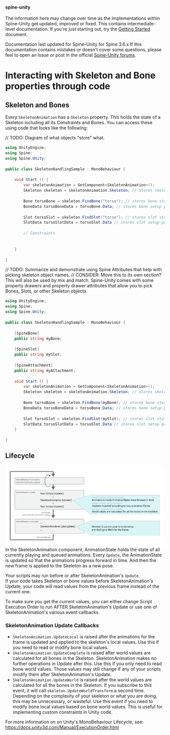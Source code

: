 #### spine-unity
The information here may change over time as the implementations within Spine-Unity get updated, improved or fixed.
This contains intermediate-level documentation. If you're just starting out, try the [Getting Started](/Getting-Started.md) document.

Documentation last updated for Spine-Unity for Spine 3.6.x
If this documentation contains mistakes or doesn't cover some questions, please feel to open an issue or post in the official [Spine-Unity forums](http://esotericsoftware.com/forum/viewforum.php?f=3). 

# Interacting with Skeleton and Bone properties through code

## Skeleton and Bones
Every `SkeletonAnimation` has a `Skeleton` property. This holds the state of a Skeleton including all its Constraints and Bones. You can access these using code that looks like the following:

// TODO: Diagram of what objects "store" what.

```csharp
using UnityEngine;
using Spine;
using Spine.Unity;

public class SkeletonHandlingSample : MonoBehaviour {

	void Start () {
		var skeletonAnimation = GetComponent<SkeletonAnimation>();
		Skeleton skeleton = skeletonAnimation.Skeleton; // stores skeleton state

		Bone torsoBone = skeleton.FindBone("torso"); // stores bone state
		BoneData torsoBoneData = torsoBone.Data; // stores bone setup pose info

		Slot torsoSlot = skeleton.FindSlot("torso"); // stores slot state
		SlotData torsoSlotData = torsoSlot.Data // stores slot setup pose info

		// Constraints
		
		
	}

}
```

// TODO: Summarize and demonstrate using Spine Attributes that help with picking skeleton object names.
// CONSIDER: Move this to its own section? This will also be used by mix and match.
Spine-Unity comes with some property drawers and property drawer attributes that allow you to pick Bones, Slots, or other Skeleton objects. 

```csharp
using UnityEngine;
using Spine;
using Spine.Unity;

public class SkeletonHandlingSample : MonoBehaviour {
	
	[SpineBone]
	public string myBone;

	[SpineSlot]
	public string mySlot;

	[SpineAttachment]
	public string myAttachment;

	void Start () {
		var skeletonAnimation = GetComponent<SkeletonAnimation>();
		Skeleton skeleton = skeletonAnimation.Skeleton; // stores skeleton state

		Bone torsoBone = skeleton.FindBone(myBone); // stores bone state
		BoneData torsoBoneData = torsoBone.Data; // stores bone setup pose info

		Slot torsoSlot = skeleton.FindSlot(mySlot); // stores slot state
		SlotData torsoSlotData = torsoSlot.Data // stores slot setup pose info
	}

}
```

## Lifecycle
![](/img/spine-runtimes-guide/spine-unity/spine-unity-skeletonanimation-updates.png)  
In the SkeletonAnimation component, AnimationState holds the state of all currently playing and queued animations.
Every `Update`, the AnimationState is updated so that the animations progress forward in time. And then the new frame is applied to the Skeleton as a new pose.

Your scripts may run before or after SkeletonAnimation's `Update`.  
If your code takes Skeleton or bone values before SkeletonAnimation's Update, your code will read values from the previous frame instead of the current one.

To make sure you get the current values, you can either change Script Execution Order to run AFTER SkeletonAnimation's Update or use one of SkeletonAnimation's various event callbacks.

### SkeletonAnimation Update Callbacks
- `SkeletonAnimation.UpdateLocal` is raised after the animations for the frame is updated and applied to the skeleton's local values. Use this if you need to read or modify bone local values. 
- `SkeletonAnimation.UpdateComplete` is raised after world values are calculated for all bones in the Skeleton. SkeletonAnimation makes no further operations in Update after this. Use this if you only need to read bone world values. Those values may still change if any of your scripts modify them after SkeletonAnimation's Update.
- `SkeletonAnimation.UpdateWorld` is raised after the world values are calculated for all the bones in the Skeleton. If you subscribe to this event, it will call `skeleton.UpdateWorldTransform` a second time. Depending on the complexity of your skeleton or what you are doing, this may be unnecessary, or wasteful. Use this event if you need to modify bone local values based on bone world values. This is useful for implementing custom constraints in Unity code.


For more information on on Unity's MonoBehaviour Lifecycle, see: https://docs.unity3d.com/Manual/ExecutionOrder.html

